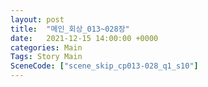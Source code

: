 ```yaml
---
layout: post
title:  "메인_회상_013~028장"
date:   2021-12-15 14:00:00 +0000
categories: Main
Tags: Story Main
SceneCode: ["scene_skip_cp013-028_q1_s10"]
---
```

